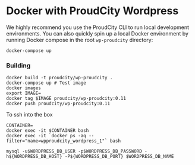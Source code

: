# Docker with ProudCity Wordpress

We highly recommend you use the ProudCity CLI to run local development environments.  You can also quickly spin up
a local Docker environment by running Docker compose in the root `wp-proudcity` directory:
```
docker-compose up
```

### Building
```
docker build -t proudcity/wp-proudcity .
docker-compose up # Test image
docker images
export IMAGE=
docker tag $IMAGE proudcity/wp-proudcity:0.11
docker push proudcity/wp-proudcity:0.11
```

To ssh into the box
```
CONTAINER=
docker exec -it $CONTAINER bash
docker exec -it `docker ps -aq --filter="name=wpproudcity_wordpress_1"` bash
```

```
mysql -u$WORDPRESS_DB_USER -p$WORDPRESS_DB_PASSWORD -h${WORDPRESS_DB_HOST} -P${WORDPRESS_DB_PORT} $WORDPRESS_DB_NAME
```